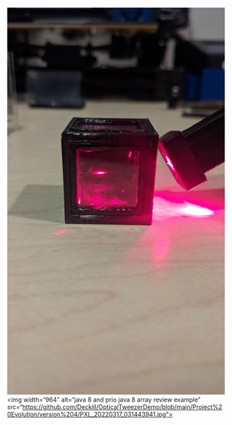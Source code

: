 ![alt text](https://github.com/Deckill/OpticalTweezerDemo/blob/main/Project%20Evolution/version%204/PXL_20220317_031443941.jpg)
<img width=“964” alt=“java 8 and prio java 8  array review example” src=“https://github.com/Deckill/OpticalTweezerDemo/blob/main/Project%20Evolution/version%204/PXL_20220317_031443941.jpg">
